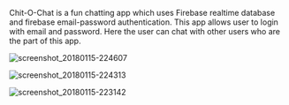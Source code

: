Chit-O-Chat is a fun chatting app which uses Firebase realtime database and firebase email-password authentication. This app allows user to login with email and password. Here the user can chat with other users who are the part of this app.

![screenshot_20180115-224607](https://user-images.githubusercontent.com/29480663/34955238-86c68d16-fa49-11e7-8cc9-32b644747198.png)

![screenshot_20180115-224313](https://user-images.githubusercontent.com/29480663/34955308-d56e66be-fa49-11e7-8a9a-dc970d649d42.png)

![screenshot_20180115-223142](https://user-images.githubusercontent.com/29480663/34955418-47e91356-fa4a-11e7-9f5d-3aa646cbdaa0.png)
